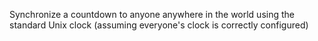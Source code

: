 Synchronize a countdown to anyone anywhere in the world using the standard Unix clock (assuming everyone's clock is correctly configured)